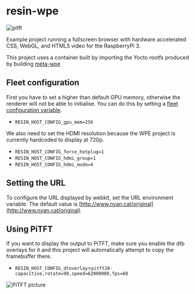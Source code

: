 # resin-wpe

![pitft](https://github.com/resin-io-playground/resin-wpe/raw/master/pitft.gif)

Example project running a fullscreen browser with hardware accelerated CSS,
WebGL, and HTML5 video for the RaspberryPi 3.

This project uses a container built by importing the Yocto rootfs produced by
building [meta-wpe](https://github.com/WebPlatformForEmbedded/meta-wpe)

## Fleet configuration

First you have to set a higher than default GPU memory, otherwise the renderer
will not be able to initialise. You can do this by setting a [fleet configuration variable](https://docs.resin.io/configuration/advanced/#modifying-config-txt-remotely-).

* `RESIN_HOST_CONFIG_gpu_mem=256`

We also need to set the HDMI resolution because the WPE project is currently hardcoded to display at 720p.

* `RESIN_HOST_CONFIG_force_hotplug=1`
* `RESIN_HOST_CONFIG_hdmi_group=1`
* `RESIN_HOST_CONFIG_hdmi_mode=4`

## Setting the URL

To configure the URL displayed by webkit, set the URL environment variable. The
default value is [http://www.nyan.cat/original](http://www.nyan.cat/original)

## Using PiTFT

If you want to display the output to PiTFT, make sure you enable the dtb
overlays for it and this project will automatically attempt to copy the
framebuffer there.

* `RESIN_HOST_CONFIG_dtoverlay`=`pitft28-capacitive,rotate=90,speed=62000000,fps=60`

![PiTFT picture](http://i.imgur.com/VaIPJ0L.jpg)
